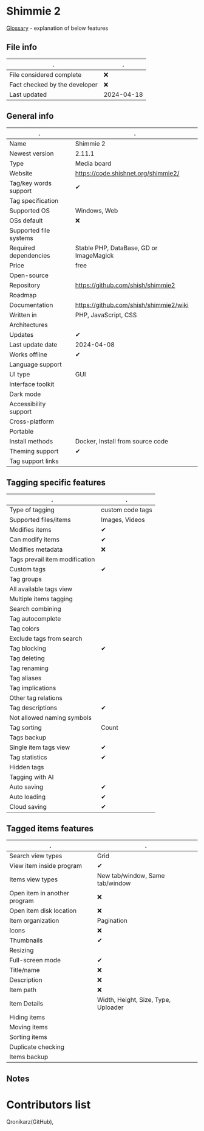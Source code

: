 # Shimmie 2
[Glossary](glossary.md) - explanation of below features

## File info
. | . |
---|---
File considered complete | ❌
Fact checked by the developer | ❌
Last updated | 2024-04-18

## General info
. | . |
---|---
Name | Shimmie 2
Newest version | 2.11.1
Type | Media board
Website | https://code.shishnet.org/shimmie2/
Tag/key words support | ✔
Tag specification | 
Supported OS | Windows, Web
OSs default | ❌
Supported file systems | 
Required dependencies | Stable PHP, DataBase, GD or ImageMagick
Price | free
Open-source | 
Repository | https://github.com/shish/shimmie2
Roadmap | 
Documentation | https://github.com/shish/shimmie2/wiki
Written in | PHP, JavaScript, CSS
Architectures | 
Updates | ✔
Last update date | 2024-04-08
Works offline | ✔
Language support | 
UI type | GUI
Interface toolkit | 
Dark mode | 
Accessibility support | 
Cross-platform | 
Portable | 
Install methods | Docker, Install from source code
Theming support | ✔
Tag support links | 

## Tagging specific features
. | . |
---|---
Type of tagging | custom code tags
Supported files/items | Images, Videos
Modifies items | ✔
Can modify items | ✔
Modifies metadata | ❌
Tags prevail item modification | 
Custom tags | ✔
Tag groups | 
All available tags view | 
Multiple items tagging | 
Search combining | 
Tag autocomplete | 
Tag colors | 
Exclude tags from search | 
Tag blocking | ✔
Tag deleting | 
Tag renaming | 
Tag aliases | 
Tag implications | 
Other tag relations | 
Tag descriptions | ✔
Not allowed naming symbols | 
Tag sorting | Count
Tags backup | 
Single item tags view | ✔
Tag statistics | ✔
Hidden tags | 
Tagging with AI | 
Auto saving | ✔
Auto loading | ✔
Cloud saving | ✔

## Tagged items features
. | . |
---|---
Search view types | Grid
View item inside program | ✔
Items view types | New tab/window, Same tab/window
Open item in another program | ❌
Open item disk location | ❌
Item organization | Pagination
Icons | ❌
Thumbnails | ✔
Resizing | 
Full-screen mode | ✔
Title/name | ❌
Description | ❌
Item path | ❌
Item Details | Width, Height, Size, Type, Uploader
Hiding items | 
Moving items | 
Sorting items | 
Duplicate checking | 
Items backup | 

## Notes


# Contributors list
Qronikarz(GitHub), 

